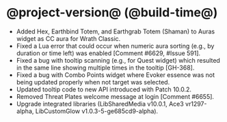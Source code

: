 # @project-version@ (@build-time@)

* Added Hex, Earthbind Totem, and Earthgrab Totem (Shaman) to Auras widget as CC aura for Wrath Classic.
* Fixed a Lua error that could occur when numeric aura sorting (e.g., by duration or time left) was enabled [Comment #6629, #Issue 591].
* Fixed a bug with tooltip scanning (e.g., for Quest widget) which resulted in the same line showing multiple times in the tooltip [GH-368].
* Fixed a bug with Combo Points widget where Evoker essence was not being updated properly when not target was selected.
* Updated tooltip code to new API introduced with Patch 10.0.2.
* Removed Threat Plates welcome message at login [Comment #6655].
* Upgrade integrated libraries (LibSharedMedia v10.0.1, Ace3 vr1297-alpha, LibCustomGlow v1.0.3-5-ge685cd9-alpha).
